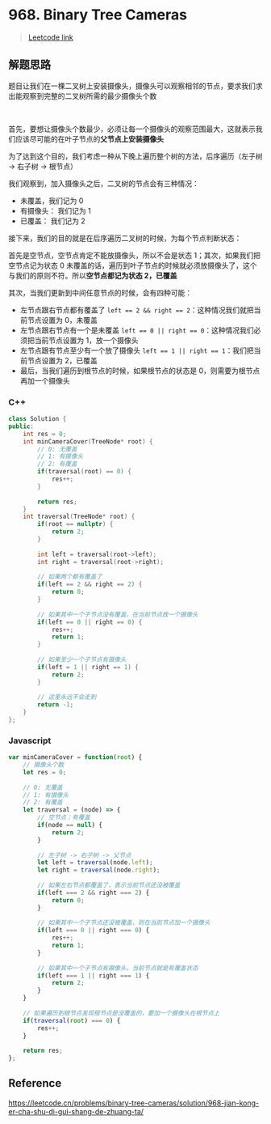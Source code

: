 # 968. Binary Tree Cameras

> [Leetcode link](https://leetcode.com/problems/binary-tree-cameras/)



## 解题思路

题目让我们在一棵二叉树上安装摄像头，摄像头可以观察相邻的节点，要求我们求出能观察到完整的二叉树所需的最少摄像头个数

<br />

首先，要想让摄像头个数最少，必须让每一个摄像头的观察范围最大，这就表示我们应该尽可能的在叶子节点的**父节点上安装摄像头**

为了达到这个目的，我们考虑一种从下晚上遍历整个树的方法，后序遍历（左子树 -> 右子树 -> 根节点）

我们观察到，加入摄像头之后，二叉树的节点会有三种情况：

- 未覆盖，我们记为 0
- 有摄像头： 我们记为 1
- 已覆盖： 我们记为 2

接下来，我们的目的就是在后序遍历二叉树的时候，为每个节点判断状态：

首先是空节点，空节点肯定不能放摄像头，所以不会是状态 1；其次，如果我们把空节点记为状态 0 未覆盖的话，遍历到叶子节点的时候就必须放摄像头了，这个与我们的原则不符。所以**空节点都记为状态 2，已覆盖**

其次，当我们更新到中间任意节点的时候，会有四种可能：

- 左节点跟右节点都有覆盖了 `left == 2 && right == 2`：这种情况我们就把当前节点设置为 0，未覆盖
- 左节点跟右节点有一个是未覆盖 `left == 0 || right == 0`：这种情况我们必须把当前节点设置为 1，放一个摄像头
- 左节点跟有节点至少有一个放了摄像头 `left == 1 || right == 1`：我们把当前节点设置为 2，已覆盖
- 最后，当我们遍历到根节点的时候，如果根节点的状态是 0，则需要为根节点再加一个摄像头 





### C++

```cpp
class Solution {
public:
    int res = 0;
    int minCameraCover(TreeNode* root) {
        // 0: 无覆盖
        // 1: 有摄像头
        // 2: 有覆盖
        if(traversal(root) == 0) {
            res++;
        }
        
        return res;
    }
    int traversal(TreeNode* root) {
        if(root == nullptr) {
            return 2;
        }
        
        int left = traversal(root->left);
        int right = traversal(root->right);
        
        // 如果两个都有覆盖了
        if(left == 2 && right == 2) {
            return 0;
        }
        
        // 如果其中一个子节点没有覆盖，在当前节点放一个摄像头
        if(left == 0 || right == 0) {
            res++;
            return 1;
        }
        
        // 如果至少一个子节点有摄像头
        if(left = 1 || right == 1) {
            return 2;
        }
        
        // 这里永远不会走到
        return -1;
    }
};
```



### Javascript

```js
var minCameraCover = function(root) {
    // 摄像头个数
    let res = 0;
    
    // 0: 无覆盖
    // 1: 有摄像头
    // 2: 有覆盖
    let traversal = (node) => {
        // 空节点：有覆盖
        if(node == null) {
            return 2;
        }
        
        // 左子树 -> 右子树 -> 父节点
        let left = traversal(node.left);
        let right = traversal(node.right);
        
        // 如果左右节点都覆盖了，表示当前节点还没被覆盖
        if(left === 2 && right === 2) {
            return 0;
        }
        
        // 如果其中一个子节点还没被覆盖，则在当前节点加一个摄像头
        if(left === 0 || right === 0) {
            res++;
            return 1;
        }
        
        // 如果其中一个子节点有摄像头，当前节点就是有覆盖状态
        if(left === 1 || right === 1) {
            return 2;
        }
    }
    
    // 如果遍历到根节点发现根节点是没覆盖的，要加一个摄像头在根节点上
    if(traversal(root) === 0) {
        res++;
    }
    
    return res;
};
```



## Reference

https://leetcode.cn/problems/binary-tree-cameras/solution/968-jian-kong-er-cha-shu-di-gui-shang-de-zhuang-ta/
